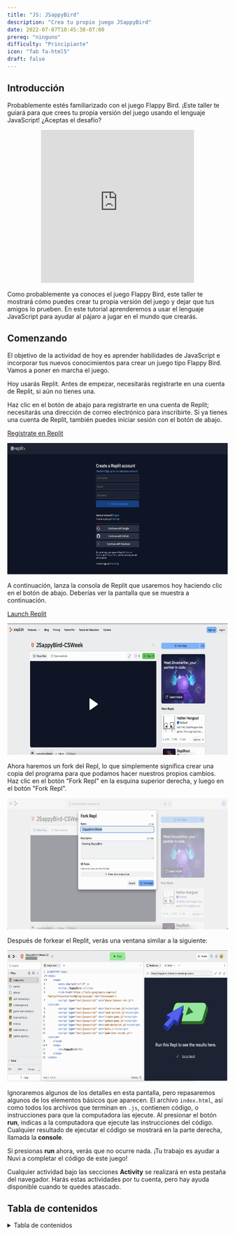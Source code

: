 ```yaml
---
title: "JS: JSappyBird"
description: "Crea tu propio juego JSappyBird"
date: 2022-07-07T10:45:38-07:00
prereq: "ninguno"
difficulty: "Principiante"
icon: "fab fa-html5"
draft: false
---
```


## Introducción

Probablemente estés familiarizado con el juego Flappy Bird. ¡Este taller te guiará para que crees tu propia versión del juego usando el lenguaje JavaScript! ¿Aceptas el desafío?

<p style="text-align: center;"><iframe src="https://giphy.com/embed/euuaA2cwLEUuI" width="350" height="350" frameBorder="0" class="giphy-embed"></iframe>

Como probablemente ya conoces el juego Flappy Bird, este taller te mostrará cómo puedes crear tu propia versión del juego y dejar que tus amigos lo prueben. En este tutorial aprenderemos a usar el lenguaje JavaScript para ayudar al pájaro a jugar en el mundo que crearás.

## Comenzando

El objetivo de la actividad de hoy es aprender habilidades de JavaScript e incorporar tus nuevos conocimientos para crear un juego tipo Flappy Bird. Vamos a poner en marcha el juego.

Hoy usarás Replit. Antes de empezar, necesitarás registrarte en una cuenta de Replit, si aún no tienes una.

Haz clic en el botón de abajo para registrarte en una cuenta de Replit; necesitarás una dirección de correo electrónico para inscribirte. Si ya tienes una cuenta de Replit, también puedes iniciar sesión con el botón de abajo.

<a class="my-2 mx-4 btn btn-info" href="https://replit.com/signup" target="_blank">Regístrate en Replit</a>

<img src="./img/replit-signup.png" height="300" alt="Replit sign up form" />

A continuación, lanza la consola de Replit que usaremos hoy haciendo clic en el botón de abajo. Deberías ver la pantalla que se muestra a continuación.

<a class="my-2 mx-4 btn btn-info" href="https://replit.com/@nuevofoundation/JSappyBird-CSWeek" target="_blank">Launch Replit</a>

<img src="./img/replit-start-screen.png" height="300" alt="The starting screen of a repl" />

Ahora haremos un fork del Repl, lo que simplemente significa crear una copia del programa para que podamos hacer nuestros propios cambios. Haz clic en el botón "Fork Repl" en la esquina superior derecha, y luego en el botón "Fork Repl".

<img src="./img/replit-fork.png" height="300" alt="Forking a repl to make a copy of the program" />

Después de forkear el Replit, verás una ventana similar a la siguiente:

<img src="./img/replit-window.png" height="300" alt="Replit window" />

Ignoraremos algunos de los detalles en esta pantalla, pero repasaremos algunos de los elementos básicos que aparecen. El archivo `index.html`, así como todos los archivos que terminan en `.js`, contienen código, o instrucciones para que la computadora las ejecute. Al presionar el botón **run**, indicas a la computadora que ejecute las instrucciones del código. Cualquier resultado de ejecutar el código se mostrará en la parte derecha, llamada la **console**.

Si presionas **run** ahora, verás que no ocurre nada. ¡Tu trabajo es ayudar a Nuvi a completar el código de este juego!

Cualquier actividad bajo las secciones **Activity** se realizará en esta pestaña del navegador. Harás estas actividades por tu cuenta, pero hay ayuda disponible cuando te quedes atascado.

## Tabla de contenidos

<details close>
<summary>Tabla de contenidos</summary>
{{% children /%}}
</details>